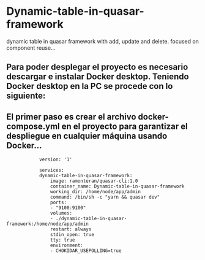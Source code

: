 # Dynamic-table-in-quasar-framework
dynamic table in quasar framework with add, update and delete. focused on component reuse...

## Para poder desplegar el proyecto es necesario descargar e instalar Docker desktop. Teniendo Docker desktop en la PC se procede con lo siguiente:

## El primer paso es crear el archivo docker-compose.yml en el proyecto para garantizar el despliegue en cualquier máquina usando Docker…
```
            version: '1'

            services:
            dynamic-table-in-quasar-framework:
                image: ramonteran/quasar-cli:1.0
                container_name: Dynamic-table-in-quasar-framework
                working_dir: /home/node/app/admin
                command: /bin/sh -c "yarn && quasar dev"
                ports: 
                - "9100:9100"
                volumes: 
                - ./dynamic-table-in-quasar-framework:/home/node/app/admin
                restart: always
                stdin_open: true
                tty: true
                environment:
                - CHOKIDAR_USEPOLLING=true
```
